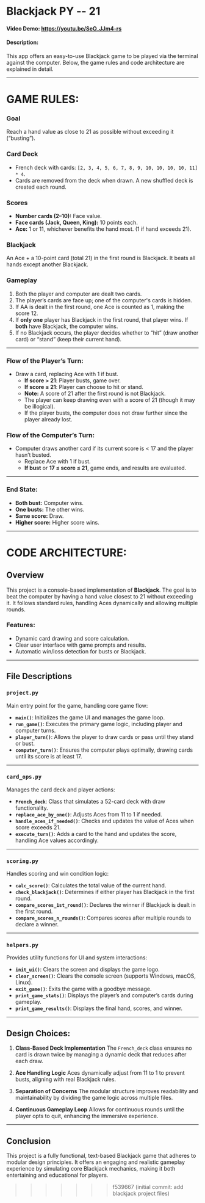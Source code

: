 
# Blackjack PY -- 21

#### Video Demo: <https://youtu.be/SeO_JJm4-rs>

#### Description:
This app offers an easy-to-use Blackjack game to be played via the terminal against the computer. Below, the game rules and code architecture are explained in detail.

---

# GAME RULES:

### Goal
Reach a hand value as close to 21 as possible without exceeding it (“busting”).

### Card Deck
- French deck with cards: `[2, 3, 4, 5, 6, 7, 8, 9, 10, 10, 10, 10, 11] * 4`.
- Cards are removed from the deck when drawn. A new shuffled deck is created each round.

### Scores
- **Number cards (2–10):** Face value.
- **Face cards (Jack, Queen, King):** 10 points each.
- **Ace:** 1 or 11, whichever benefits the hand most. (1 if hand exceeds 21).

### Blackjack
An Ace + a 10-point card (total 21) in the first round is Blackjack. It beats all hands except another Blackjack.

### Gameplay
1. Both the player and computer are dealt two cards.
2. The player’s cards are face up; one of the computer's cards is hidden.
3. If AA is dealt in the first round, one Ace is counted as 1, making the score 12.
4. If **only one** player has Blackjack in the first round, that player wins. If **both** have Blackjack, the computer wins.
5. If no Blackjack occurs, the player decides whether to “hit” (draw another card) or “stand” (keep their current hand).

---

### Flow of the Player’s Turn:
- Draw a card, replacing Ace with 1 if bust.
  - **If score > 21**: Player busts, game over.
  - **If score ≤ 21**: Player can choose to hit or stand.
  - **Note:** A score of 21 after the first round is not Blackjack.
  - The player can keep drawing even with a score of 21 (though it may be illogical).
  - If the player busts, the computer does not draw further since the player already lost.

### Flow of the Computer’s Turn:
- Computer draws another card if its current score is < 17 and the player hasn’t busted.
  - Replace Ace with 1 if bust.
  - **If bust** or **17 ≤ score ≤ 21**, game ends, and results are evaluated.

---

### End State:
- **Both bust:** Computer wins.
- **One busts:** The other wins.
- **Same score:** Draw.
- **Higher score:** Higher score wins.

---

# CODE ARCHITECTURE:

## Overview
This project is a console-based implementation of **Blackjack**. The goal is to beat the computer by having a hand value closest to 21 without exceeding it. It follows standard rules, handling Aces dynamically and allowing multiple rounds.

### Features:
- Dynamic card drawing and score calculation.
- Clear user interface with game prompts and results.
- Automatic win/loss detection for busts or Blackjack.

---

## File Descriptions

### `project.py`
Main entry point for the game, handling core game flow:
- **`main()`**: Initializes the game UI and manages the game loop.
- **`run_game()`**: Executes the primary game logic, including player and computer turns.
- **`player_turn()`**: Allows the player to draw cards or pass until they stand or bust.
- **`computer_turn()`**: Ensures the computer plays optimally, drawing cards until its score is at least 17.

---

### `card_ops.py`
Manages the card deck and player actions:
- **`French_deck`**: Class that simulates a 52-card deck with draw functionality.
- **`replace_ace_by_one()`**: Adjusts Aces from 11 to 1 if needed.
- **`handle_aces_if_needed()`**: Checks and updates the value of Aces when score exceeds 21.
- **`execute_turn()`**: Adds a card to the hand and updates the score, handling Ace values accordingly.

---

### `scoring.py`
Handles scoring and win condition logic:
- **`calc_score()`**: Calculates the total value of the current hand.
- **`check_blackjack()`**: Determines if either player has Blackjack in the first round.
- **`compare_scores_1st_round()`**: Declares the winner if Blackjack is dealt in the first round.
- **`compare_scores_n_rounds()`**: Compares scores after multiple rounds to declare a winner.

---

### `helpers.py`
Provides utility functions for UI and system interactions:
- **`init_ui()`**: Clears the screen and displays the game logo.
- **`clear_screen()`**: Clears the console screen (supports Windows, macOS, Linux).
- **`exit_game()`**: Exits the game with a goodbye message.
- **`print_game_stats()`**: Displays the player’s and computer’s cards during gameplay.
- **`print_game_results()`**: Displays the final hand, scores, and winner.

---

## Design Choices:

1. **Class-Based Deck Implementation**
   The `French_deck` class ensures no card is drawn twice by managing a dynamic deck that reduces after each draw.

2. **Ace Handling Logic**
   Aces dynamically adjust from 11 to 1 to prevent busts, aligning with real Blackjack rules.

3. **Separation of Concerns**
   The modular structure improves readability and maintainability by dividing the game logic across multiple files.

4. **Continuous Gameplay Loop**
   Allows for continuous rounds until the player opts to quit, enhancing the immersive experience.

---

## Conclusion
This project is a fully functional, text-based Blackjack game that adheres to modular design principles. It offers an engaging and realistic gameplay experience by simulating core Blackjack mechanics, making it both entertaining and educational for players.


>>>>>>> f539667 (initial commit: add blackjack project files)
